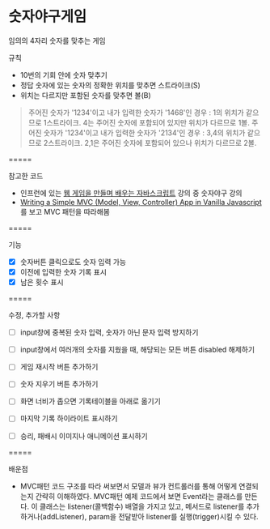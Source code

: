 # 숫자야구게임

임의의 4자리 숫자를 맞추는 게임

규칙
- 10번의 기회 안에 숫자 맞추기
- 정답 숫자에 있는 숫자의 정확한 위치를 맞추면 스트라이크(S)
- 위치는 다르지만 포함된 숫자를 맞추면 볼(B)
> 주어진 숫자가 '1234'이고 내가 입력한 숫자가 '1468'인 경우 : 1의 위치가 같으므로 1스트라이크. 4는 주어진 숫자에 포함되어 있지만 위치가 다르므로 1볼.
> 주어진 숫자가 '1234'이고 내가 입력한 숫자가 '2134'인 경우 : 3,4의 위치가 같으므로 2스트라이크. 2,1은 주어진 숫자에 포함되어 있으나 위치가 다르므로 2볼.

=====

참고한 코드
- 인프런에 있는 [웹 게임을 만들며 배우는 자바스크립트](https://www.inflearn.com/course/%EC%9E%90%EB%B0%94%EC%8A%A4%ED%81%AC%EB%A6%BD%ED%8A%B8-%EA%B2%8C%EC%9E%84-%EA%B0%9C%EB%B0%9C#description) 강의 중 숫자야구 강의
- [Writing a Simple MVC (Model, View, Controller) App in Vanilla Javascript](https://hackernoon.com/writing-a-simple-mvc-model-view-controller-app-in-vanilla-javascript-u65i34lx)를 보고 MVC 패턴을 따라해봄

=====

기능
- [x] 숫자버튼 클릭으로도 숫자 입력 가능
- [x] 이전에 입력한 숫자 기록 표시
- [x] 남은 횟수 표시

=====

수정, 추가할 사항
- [ ] input창에 중복된 숫자 입력, 숫자가 아닌 문자 입력 방지하기
- [ ] input창에서 여러개의 숫자를 지웠을 때, 해당되는 모든 버튼 disabled 해제하기
- [ ] 게임 재시작 버튼 추가하기
- [ ] 숫자 지우기 버튼 추가하기

- [ ] 화면 너비가 좁으면 기록테이블을 아래로 옮기기
- [ ] 마지막 기록 하이라이트 표시하기
- [ ] 승리, 패배시 이미지나 애니메이션 표시하기

=====

배운점
- MVC패턴 코드 구조를 따라 써보면서 모델과 뷰가 컨트롤러를 통해 어떻게 연결되는지 간략히 이해하였다. 
MVC패턴 예제 코드에서 보면 Event라는 클래스를 만든다. 이 클래스는 listener(콜백함수) 배열을 가지고 있고, 메서드로 listener를 추가하거나(addListener), param을 전달받아 listener를 실행(trigger)시킬 수 있다.






